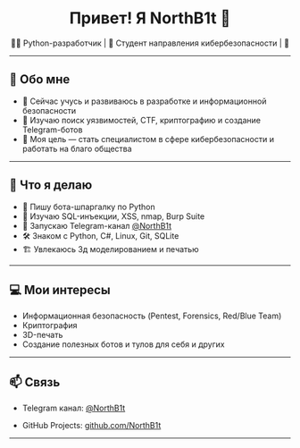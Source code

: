 <h1 align="center">Привет! Я NorthB1t 👋</h1>

<p align="center">
  🧑‍💻 Python-разработчик | 🔐 Студент направления кибербезопасности | 🧠 
</p>

---

## 🚀 Обо мне

- 🔭 Сейчас учусь и развиваюсь в разработке и информационной безопасности  
- 🧠 Изучаю поиск уязвимостей, CTF, криптографию и создание Telegram-ботов  
- 🎯 Моя цель — стать специалистом в сфере кибербезопасности и работать на благо общества    

---

## 📌 Что я делаю

- 🐍 Пишу бота-шпаргалку по Python  
- 🧰 Изучаю SQL-инъекции, XSS, nmap, Burp Suite  
- 📡 Запускаю Telegram-канал [@NorthB1t](https://t.me/NorthB1T)  
- 🛠️ Знаком с Python, C#, Linux, Git, SQLite
- 🏗️ Увлекаюсь 3д моделированием и печатью
---

## 💻 Мои интересы

- Информационная безопасность (Pentest, Forensics, Red/Blue Team)  
- Криптография  
- 3D-печать  
- Создание полезных ботов и тулов для себя и других

---

## 📫 Связь

- Telegram канал: [@NorthB1t](https://t.me/NorthB1T)

- GitHub Projects: [github.com/NorthB1t](https://github.com/NorthB1t)

---


